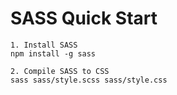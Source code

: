 
# SASS Quick Start

    1. Install SASS
    npm install -g sass

    2. Compile SASS to CSS 
    sass sass/style.scss sass/style.css

